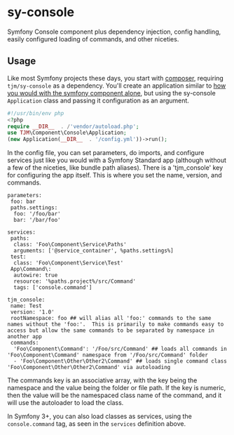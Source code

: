 sy-console
==========

Symfony Console component plus dependency injection, config handling, easily configured loading of commands, and other niceties.

Usage
-----

Like most Symfony projects these days, you start with [composer](https://getcomposer.org/), requiring `tjm/sy-console` as a dependency.  You'll create an application similar to [how you would with the symfony component alone](http://symfony.com/doc/current/components/console/introduction.html#creating-a-basic-command), but using the sy-console `Application` class and passing it configuration as an argument.

``` php
#!/usr/bin/env php
<?php
require __DIR__  . /'vendor/autoload.php';
use TJM\Component\Console\Application;
(new Application(__DIR__  . '/config.yml'))->run();
```

In the config file, you can set parameters, do imports, and configure services just like you would with a Symfony Standard app (although without a few of the niceties, like bundle path aliases).  There is a 'tjm_console' key for configuring the app itself.  This is where you set the name, version, and commands.

```
parameters:
 foo: bar
 paths.settings:
  foo: '/foo/bar'
  bar: '/bar/foo'

services:
 paths:
  class: 'Foo\Component\Service\Paths'
  arguments: ['@service_container', %paths.settings%]
 test:
  class: 'Foo\Component\Service\Test'
 App\Command\:
  autowire: true
  resource: '%paths.project%/src/Command'
  tags: ['console.command']

tjm_console:
 name: Test
 version: '1.0'
 rootNamespace: foo ## will alias all 'foo:' commands to the same names without the 'foo:'.  This is primarily to make commands easy to access but allow the same commands to be separated by namespace in another app
 commands:
  'Foo\Component\Command': '/Foo/src/Command' ## loads all commands in 'Foo\Component\Command' namespace from '/Foo/src/Command' folder
  - 'Foo\Component\Other\Other2\Command' ## loads single command class 'Foo\Component\Other\Other2\Command' via autoloading
```

The commands key is an associative array, with the key being the namespace and the value being the folder or file path.  If the key is numeric, then the value will be the namespaced class name of the command, and it will use the autoloader to load the class.

In Symfony 3+, you can also load classes as services, using the `console.command` tag, as seen in the `services` definition above.
